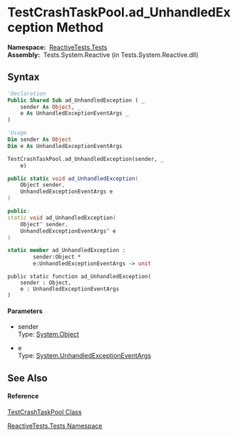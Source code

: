 # TestCrashTaskPool.ad\_UnhandledException Method

**Namespace:**  [ReactiveTests.Tests](ReactiveTests.Tests\ReactiveTests.Tests.md)  
**Assembly:**  Tests.System.Reactive (in Tests.System.Reactive.dll)

## Syntax

```vb
'Declaration
Public Shared Sub ad_UnhandledException ( _
    sender As Object, _
    e As UnhandledExceptionEventArgs _
)
```

```vb
'Usage
Dim sender As Object
Dim e As UnhandledExceptionEventArgs

TestCrashTaskPool.ad_UnhandledException(sender, _
    e)
```

```csharp
public static void ad_UnhandledException(
    Object sender,
    UnhandledExceptionEventArgs e
)
```

```c++
public:
static void ad_UnhandledException(
    Object^ sender, 
    UnhandledExceptionEventArgs^ e
)
```

```fsharp
static member ad_UnhandledException : 
        sender:Object * 
        e:UnhandledExceptionEventArgs -> unit 
```

```jscript
public static function ad_UnhandledException(
    sender : Object, 
    e : UnhandledExceptionEventArgs
)
```

#### Parameters

- sender  
  Type: [System.Object](https://msdn.microsoft.com/en-us/library/e5kfa45b)

- e  
  Type: [System.UnhandledExceptionEventArgs](https://msdn.microsoft.com/en-us/library/716y7t7e)

## See Also

#### Reference

[TestCrashTaskPool Class](TestCrashTaskPool\TestCrashTaskPool.md)

[ReactiveTests.Tests Namespace](ReactiveTests.Tests\ReactiveTests.Tests.md)





